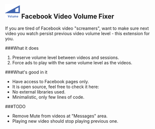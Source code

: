 ## ![Facebook Video Volume Fixer](src/icons/icon.48.png) Facebook Video Volume Fixer

If you are tired of Facebook video "screamers", want to make sure next video you watch persist previous video volume level - this extension for you.

###What it does
1. Preserve volume level between videos and sessions.
2. Force ads to play with the same volume level as the videos.

###What's good in it 
* Have access to Facebook pages only.
* It is open source, feel free to check it here:
* No external libraries used. 
* Minimalistic, only few lines of code.

###TODO
* Remove Mute from videos at "Messages" area.
* Playing new video should stop playing previous one.
